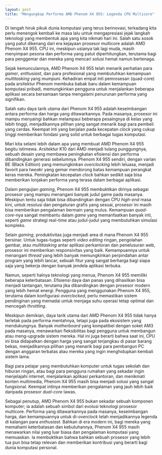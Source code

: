 ```yaml
---
layout: post
title: "Mengungkap Performa AMD Phenom X4 955: Legenda CPU Multicore"
---
```


Di tengah hiruk pikuk dunia komputasi yang terus berinovasi, terkadang kita perlu menengok kembali ke masa lalu untuk mengapresiasi jejak langkah teknologi yang membentuk apa yang kita nikmati hari ini. Salah satu sosok yang patut dikenang dari era kejayaan prosesor multicore adalah AMD Phenom X4 955. CPU ini, meskipun usianya tak lagi muda, masih menyimpan pesona dan performa yang patut diperhitungkan, terutama bagi para penggemar dan mereka yang mencari solusi hemat namun bertenaga.

Sejak kemunculannya, AMD Phenom X4 955 telah menarik perhatian para *gamer*, *enthusiast*, dan para profesional yang membutuhkan kemampuan *multitasking* yang mumpuni. Kehadiran empat inti pemrosesan (quad-core) pada arsitektur Phenom membuka babak baru dalam kemampuan komputasi pribadi, memungkinkan pengguna untuk menjalankan beberapa aplikasi secara bersamaan tanpa mengalami penurunan performa yang signifikan.

Salah satu daya tarik utama dari Phenom X4 955 adalah keseimbangan antara performa dan harga yang ditawarkannya. Pada masanya, prosesor ini mampu menyaingi bahkan melampaui beberapa pesaingnya di kelas yang lebih tinggi, menjadikannya pilihan yang sangat menarik bagi para pembeli yang cerdas. Keempat inti yang berjalan pada kecepatan *clock* yang cukup tinggi memberikan fondasi yang solid untuk berbagai tugas komputasi.

Mari kita selami lebih dalam apa yang membuat AMD Phenom X4 955 begitu istimewa. Arsitektur K10 dari AMD menjadi tulang punggungnya, sebuah desain yang membawa peningkatan efisiensi dan performa dibandingkan generasi sebelumnya. Phenom X4 955 sendiri, dengan varian BE (Black Edition) yang memungkinkan *overclocking* lebih leluasa, menjadi favorit para *tweak*r yang gemar mendorong batas kemampuan perangkat keras mereka. Peningkatan kecepatan *clock* bahkan sedikit saja bisa memberikan lonjakan performa yang terasa dalam berbagai aplikasi.

Dalam pengujian *gaming*, Phenom X4 955 membuktikan dirinya sebagai prosesor yang mampu menangani banyak judul game pada masanya. Meskipun tentu saja tidak bisa dibandingkan dengan CPU *high-end* masa kini, untuk resolusi dan pengaturan grafis yang sesuai, prosesor ini masih bisa memberikan pengalaman bermain yang mulus. Kemampuan *quad-core*-nya sangat membantu dalam *game* yang memanfaatkan banyak inti, seperti *game* strategi real-time atau judul-judul yang membutuhkan simulasi kompleks.

Selain *gaming*, produktivitas juga menjadi area di mana Phenom X4 955 bersinar. Untuk tugas-tugas seperti *video editing* ringan, pengolahan gambar, atau *multitasking* antar aplikasi perkantoran dan penelusuran web, prosesor ini memberikan responsivitas yang baik. Kemampuannya untuk menangani *thread* yang lebih banyak memungkinkan perpindahan antar program yang lebih lancar, sebuah fitur yang sangat berharga bagi siapa saja yang bekerja dengan banyak jendela aplikasi terbuka.

Namun, seperti halnya teknologi yang menua, Phenom X4 955 memiliki beberapa keterbatasan. Efisiensi daya dan panas yang dihasilkan bisa menjadi tantangan, terutama jika dibandingkan dengan prosesor modern yang lebih hemat energi. Pengguna yang menggunakan Phenom X4 955, terutama dalam konfigurasi *overclocked*, perlu memastikan sistem pendinginan yang memadai untuk menjaga suhu operasi tetap optimal dan mencegah *throttling*.

Meskipun demikian, daya tarik utama dari AMD Phenom X4 955 tidak hanya terletak pada performa mentahnya, tetapi juga pada ekosistem yang mendukungnya. Banyak *motherboard* yang kompatibel dengan soket AM3 pada masanya, menawarkan fleksibilitas bagi pengguna untuk membangun atau meng-upgrade sistem mereka. Hal ini juga berarti bahwa saat ini, CPU ini bisa didapatkan dengan harga yang sangat terjangkau di pasar barang bekas, menjadikannya pilihan yang menarik bagi para pembangun PC dengan anggaran terbatas atau mereka yang ingin menghidupkan kembali sistem lama.

Bagi para pelajar yang membutuhkan komputer untuk tugas sekolah dan hiburan ringan, atau bagi para pengguna rumahan yang sekadar ingin menjelajahi internet, menjalankan aplikasi perkantoran, dan menikmati konten multimedia, Phenom X4 955 masih bisa menjadi solusi yang sangat fungsional. Keempat intinya memberikan pengalaman yang jauh lebih baik daripada prosesor *dual-core* lawas.

Sebagai penutup, AMD Phenom X4 955 bukan sekadar sebuah komponen komputer; ia adalah sebuah simbol dari evolusi teknologi prosesor multicore. Performa yang ditawarkannya pada masanya, keseimbangan harga, dan kemampuannya untuk di-*overclock* telah menjadikannya legenda di kalangan para *enthusiast*. Bahkan di era modern ini, bagi mereka yang memahami keterbatasan dan kebutuhannya, Phenom X4 955 masih menawarkan nilai yang luar biasa dan pengalaman komputasi yang memuaskan. Ia membuktikan bahwa bahkan sebuah prosesor yang lebih tua pun bisa tetap relevan dan memberikan kontribusi yang berarti bagi dunia komputasi personal.
